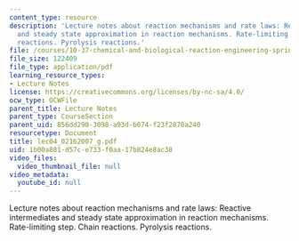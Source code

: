 ```yaml
---
content_type: resource
description: 'Lecture notes about reaction mechanisms and rate laws: Reactive intermediates
  and steady state approximation in reaction mechanisms. Rate-limiting step. Chain
  reactions. Pyrolysis reactions.'
file: /courses/10-37-chemical-and-biological-reaction-engineering-spring-2007/1b00a881d57ce733f0aa17b824e8ac38_lec04_02162007_g.pdf
file_size: 122409
file_type: application/pdf
learning_resource_types:
- Lecture Notes
license: https://creativecommons.org/licenses/by-nc-sa/4.0/
ocw_type: OCWFile
parent_title: Lecture Notes
parent_type: CourseSection
parent_uid: 856dd290-3098-a93d-b074-f23f2870a240
resourcetype: Document
title: lec04_02162007_g.pdf
uid: 1b00a881-d57c-e733-f0aa-17b824e8ac38
video_files:
  video_thumbnail_file: null
video_metadata:
  youtube_id: null
---
```

Lecture notes about reaction mechanisms and rate laws: Reactive intermediates and steady state approximation in reaction mechanisms. Rate-limiting step. Chain reactions. Pyrolysis reactions.